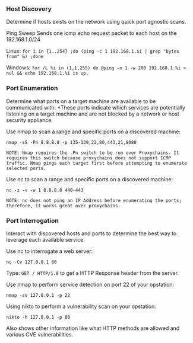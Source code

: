 ### Host Discovery ####

Determine if hosts exists on the network using quick port agnostic scans.

Ping Sweep
Sends one icmp echo request packet to each host on the 192.168.1.0/24

Linux: `for i in {1..254} ;do (ping -c 1 192.168.1.$i | grep "bytes from" &) ;done`

Windows: `for /L %i in (1,1,255) do @ping -n 1 -w 200 192.168.1.%i > nul && echo 192.168.1.%i is up.`

### Port Enumeration ###

Determine what ports on a target machine are available to be communicated with. *These ports indicate which services are potentially listening on a target machine and are not blocked by a network or host security appliance.

Use nmap to scan a range and specific ports on a discovered machine:

`nmap -sS -Pn 8.8.8.8 -p 135-139,22,80,443,21,8080`

    NOTE: Nmap requires the -Pn switch to be run over Proxychains. It requires this switch because proxychains does not support ICMP traffic. Nmap pings each target first before attempting to enumerate selected ports.

Use nc to scan a range and specific ports on a discovered machine:

`nc -z -v -w 1 8.8.8.8 440-443`

    NOTE: nc does not ping an IP Address before enumerating the ports; therefore, it works great over proxychains.

### Port Interrogation ###

Interact with discovered hosts and ports to determine the best way to leverage each available service.

Use nc to interrogate a web server:

`nc -Cv 127.0.0.1 80`

Type: `GET / HTTP/1.0` to get a HTTP Response header from the server.

Use nmap to perform service detection on port 22 of your opstation:

`nmap -sV 127.0.0.1 -p 22`

Using nikto to perform a vulnerability scan on your opstation:

`nikto -h 127.0.0.1 -p 80`

Also shows other information like what HTTP methods are allowed and various CVE vulnerabilities.
